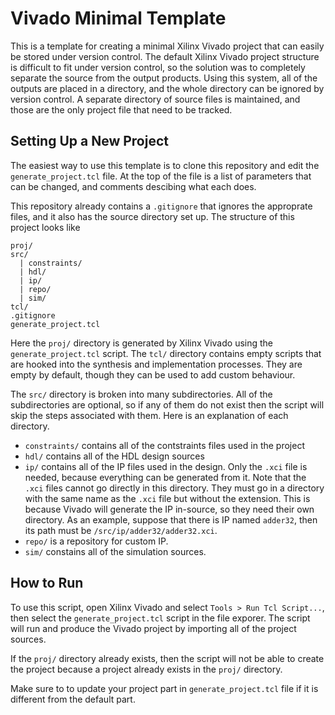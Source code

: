 # Vivado Minimal Template

This is a template for creating a minimal Xilinx Vivado project that can easily
be stored under version control. The default Xilinx Vivado project structure is
difficult to fit under version control, so the solution was to completely
separate the source from the output products. Using this system, all of the
outputs are placed in a directory, and the whole directory can be ignored by
version control. A separate directory of source files is maintained, and those
are the only project file that need to be tracked.

## Setting Up a New Project

The easiest way to use this template is to clone this repository and edit the
`generate_project.tcl` file. At the top of the file is a list of parameters that
can be changed, and comments descibing what each does.

This repository already contains a `.gitignore` that ignores the approprate
files, and it also has the source directory set up. The structure of this
project looks like

    proj/
    src/
      | constraints/
      | hdl/
      | ip/
      | repo/
      | sim/
    tcl/
    .gitignore
    generate_project.tcl

Here the `proj/` directory is generated by Xilinx Vivado using the
`generate_project.tcl` script. The `tcl/` directory contains empty scripts that
are hooked into the synthesis and implementation processes. They are empty by
default, though they can be used to add custom behaviour.

The `src/` directory is broken into many subdirectories. All of the
subdirectories are optional, so if any of them do not exist then the script will
skip the steps associated with them. Here is an explanation of each directory.

*   `constraints/` contains all of the contstraints files used in the project
*   `hdl/` contains all of the HDL design sources
*   `ip/` contains all of the IP files used in the design. Only the `.xci` file
    is needed, because everything can be generated from it. Note that the `.xci`
    files cannot go directly in this directory. They must go in a directory with
    the same name as the `.xci` file but without the extension. This is because
    Vivado will generate the IP in-source, so they need their own directory. As
    an example, suppose that there is IP named `adder32`, then its path must be
    `/src/ip/adder32/adder32.xci`.
*   `repo/` is a repository for custom IP.
*   `sim/` constains all of the simulation sources.

## How to Run

To use this script, open Xilinx Vivado and select `Tools > Run Tcl Script...`,
then select the `generate_project.tcl` script in the file exporer. The script
will run and produce the Vivado project by importing all of the project sources.

If the `proj/` directory already exists, then the script will not be able to
create the project because a project already exists in the `proj/` directory.

Make sure to to update your project part in `generate_project.tcl` file if it is
different from the default part.

